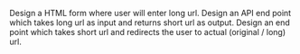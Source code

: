 Design a HTML form where user will enter long url.
Design an API end point which takes long url as input and returns short url as output.
Design an end point which takes short url and redirects the user to actual (original / long) url.
